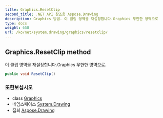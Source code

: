 ```yaml
---
title: Graphics.ResetClip
second_title: .NET API 참조용 Aspose.Drawing
description: Graphics 방법. 이 클립 영역을 재설정합니다.Graphics 무한한 영역으로.
type: docs
weight: 650
url: /ko/net/system.drawing/graphics/resetclip/
---
```

## Graphics.ResetClip method

이 클립 영역을 재설정합니다.Graphics 무한한 영역으로.

```csharp
public void ResetClip()
```

### 또한보십시오

* class [Graphics](../)
* 네임스페이스 [System.Drawing](../../graphics/)
* 집회 [Aspose.Drawing](../../../)


